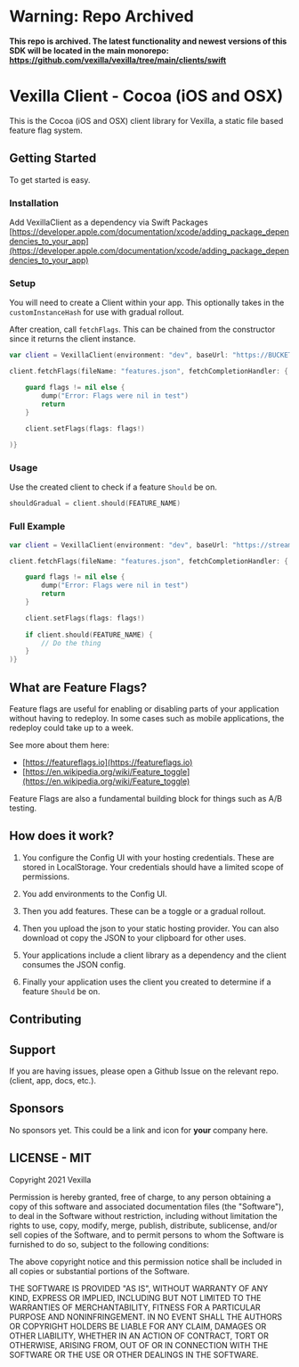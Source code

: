 # Warning: Repo Archived

**This repo is archived. The latest functionality and newest versions of this SDK will be located in the main monorepo: https://github.com/vexilla/vexilla/tree/main/clients/swift**

# Vexilla Client - Cocoa (iOS and OSX)

This is the Cocoa (iOS and OSX) client library for Vexilla, a static file based feature flag system.

## Getting Started

To get started is easy.

### Installation

Add VexillaClient as a dependency via Swift Packages
[https://developer.apple.com/documentation/xcode/adding_package_dependencies_to_your_app](https://developer.apple.com/documentation/xcode/adding_package_dependencies_to_your_app)



### Setup

You will need to create a Client within your app. This optionally takes in the `customInstanceHash` for use with gradual rollout.

After creation, call `fetchFlags`. This can be chained from the constructor since it returns the client instance.

```swift
var client = VexillaClient(environment: "dev", baseUrl: "https://BUCKET_NAME.s3-website-AWS_REGION.amazonaws.com", customInstanceHash: userId)

client.fetchFlags(fileName: "features.json", fetchCompletionHandler: { flags, error in

    guard flags != nil else {
        dump("Error: Flags were nil in test")
        return
    }

    client.setFlags(flags: flags!)
    
)}
```


### Usage

Use the created client to check if a feature `Should` be on.

```swift
shouldGradual = client.should(FEATURE_NAME)
```


### Full Example

```swift
var client = VexillaClient(environment: "dev", baseUrl: "https://streamparrot-feature-flags.s3.amazonaws.com", customInstanceHash: "b7e91cc5-ec76-4ec3-9c1c-075032a13a1a")

client.fetchFlags(fileName: "features.json", fetchCompletionHandler: { flags, error in

    guard flags != nil else {
        dump("Error: Flags were nil in test")
        return
    }

    client.setFlags(flags: flags!)
    
    if client.should(FEATURE_NAME) {
        // Do the thing
    }
)}
```


## What are Feature Flags?

Feature flags are useful for enabling or disabling parts of your application without having to redeploy. In some cases such as mobile applications, the redeploy could take up to a week.

See more about them here:

- [https://featureflags.io](https://featureflags.io)
- [https://en.wikipedia.org/wiki/Feature_toggle](https://en.wikipedia.org/wiki/Feature_toggle)

Feature Flags are also a fundamental building block for things such as A/B testing.

## How does it work?

1. You configure the Config UI with your hosting credentials. These are stored in LocalStorage. Your credentials should have a limited scope of permissions.

2. You add environments to the Config UI.

3. Then you add features. These can be a toggle or a gradual rollout.

4. Then you upload the json to your static hosting provider. You can also download ot copy the JSON to your clipboard for other uses.

5. Your applications include a client library as a dependency and the client consumes the JSON config.

6. Finally your application uses the client you created to determine if a feature `Should` be on.

## Contributing

## Support

If you are having issues, please open a Github Issue on the relevant repo. (client, app, docs, etc.).

## Sponsors

No sponsors yet. This could be a link and icon for **your** company here.

## LICENSE - MIT

Copyright 2021 Vexilla

Permission is hereby granted, free of charge, to any person obtaining a copy of this software and associated documentation files (the "Software"), to deal in the Software without restriction, including without limitation the rights to use, copy, modify, merge, publish, distribute, sublicense, and/or sell copies of the Software, and to permit persons to whom the Software is furnished to do so, subject to the following conditions:

The above copyright notice and this permission notice shall be included in all copies or substantial portions of the Software.

THE SOFTWARE IS PROVIDED "AS IS", WITHOUT WARRANTY OF ANY KIND, EXPRESS OR IMPLIED, INCLUDING BUT NOT LIMITED TO THE WARRANTIES OF MERCHANTABILITY, FITNESS FOR A PARTICULAR PURPOSE AND NONINFRINGEMENT. IN NO EVENT SHALL THE AUTHORS OR COPYRIGHT HOLDERS BE LIABLE FOR ANY CLAIM, DAMAGES OR OTHER LIABILITY, WHETHER IN AN ACTION OF CONTRACT, TORT OR OTHERWISE, ARISING FROM, OUT OF OR IN CONNECTION WITH THE SOFTWARE OR THE USE OR OTHER DEALINGS IN THE SOFTWARE.
